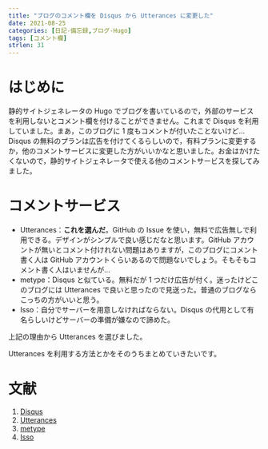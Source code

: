 ```yaml
---
title: "ブログのコメント欄を Disqus から Utterances に変更した"
date: 2021-08-25
categories: [日記-備忘録,ブログ-Hugo]
tags: [コメント欄]
strlen: 31
---
```


# はじめに

静的サイトジェネレータの Hugo でブログを書いているので，外部のサービスを利用しないとコメント欄を付けることができません。これまで Disqus を利用していました。まあ，このブログに 1 度もコメントが付いたことないけど... Disqus の無料のプランは広告を付けてくるらしいので，有料プランに変更するか，他のコメントサービスに変更した方がいいかなと思いました。お金はかけたくないので，静的サイトジェネレータで使える他のコメントサービスを探してみました。

# コメントサービス

- Utterances：**これを選んだ**。GitHub の Issue を使い，無料で広告無しで利用できる。デザインがシンプルで良い感じだなと思います。GitHub アカウントが無いとコメント付けれない問題はありますが，このブログにコメント書く人は GitHub アカウントくらいあるので問題ないでしょう。そもそもコメント書く人はいませんが...
- metype：Disqus と似ている。無料だが 1 つだけ広告が付く。迷ったけどこのブログには Utterances で良いと思ったので見送った。普通のブログならこっちの方がいいと思う。
- Isso：自分でサーバーを用意しなければならない。Disqus の代用として有名らしいけどサーバーの準備が嫌なので諦めた。

上記の理由から Utterances を選びました。

Utterances を利用する方法とかをそのうちまとめていきたいです。

# 文献

1. [Disqus](https://blog.disqus.com/)
2. [Utterances](https://utteranc.es/)
3. [metype](https://www.metype.com/)
4. [Isso](https://github.com/posativ/isso/)
